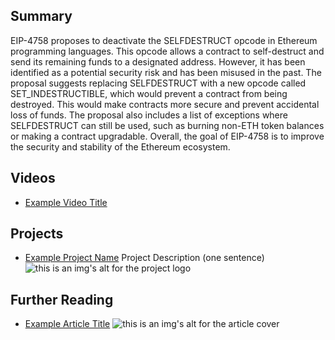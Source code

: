 ## Summary

EIP-4758 proposes to deactivate the SELFDESTRUCT opcode in Ethereum programming languages. This opcode allows a contract to self-destruct and send its remaining funds to a designated address. However, it has been identified as a potential security risk and has been misused in the past. The proposal suggests replacing SELFDESTRUCT with a new opcode called SET_INDESTRUCTIBLE, which would prevent a contract from being destroyed. This would make contracts more secure and prevent accidental loss of funds. The proposal also includes a list of exceptions where SELFDESTRUCT can still be used, such as burning non-ETH token balances or making a contract upgradable. Overall, the goal of EIP-4758 is to improve the security and stability of the Ethereum ecosystem.

## Videos

- [Example Video Title](https://www.youtube.com/watch?v=TDGq4aeevgY)

## Projects

- [Example Project Name](https://xxxx.xxx/xxxxx) Project Description (one sentence) ![this is an img's alt for the project logo](https://xxxx.xxx/project-logo.xxx)

## Further Reading

- [Example Article Title](https://xxxx.xxx/xxxxx) ![this is an img's alt for the article cover](https://xxxx.xxx/article-cover.xxx)
